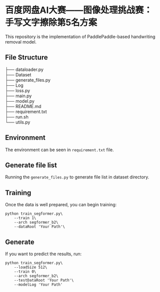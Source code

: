 # 百度网盘AI大赛——图像处理挑战赛：手写文字擦除第5名方案

This repository is the implementation of PaddlePaddle-based handwriting removal model.

## File Structure

├── dataloader.py\
├── Dataset\
├── generate_files.py\
├── Log\
├── loss.py\
├── main.py\
├── model.py\
├── README.md\
├── requirement.txt\
├── run.sh\
└── utils.py

## Environment

The environment can be seen in `requirement.txt` file.

## Generate file list

Running the `generate_files.py` to generate file list in dataset directory.

## Training

Once the data is well prepared, you can begin training:
```
python train_segformer.py\
    --train 1\
    --arch segformer_b2\
    --dataRoot 'Your Path'\
```

## Generate

If you want to predict the results, run:

```
python train_segformer.py\
    --loadSize 512\
    --train 0\
    --arch segformer_b2\
    --testDataRoot 'Your Path'\
    --modelLog 'Your Path'
```
